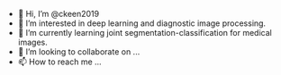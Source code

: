- 👋 Hi, I’m @ckeen2019
- 👀 I’m interested in deep learning and diagnostic image processing.
- 🌱 I’m currently learning joint segmentation-classification for medical images.
- 💞️ I’m looking to collaborate on ...
- 📫 How to reach me ...

<!---
ckeen2019/ckeen2019 is a ✨ special ✨ repository because its `README.md` (this file) appears on your GitHub profile.
You can click the Preview link to take a look at your changes.
--->
